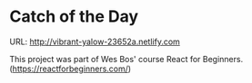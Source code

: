 # Catch of the Day

URL: http://vibrant-yalow-23652a.netlify.com

This project was part of Wes Bos' course React for Beginners. (https://reactforbeginners.com/)


